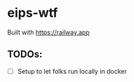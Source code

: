 # eips-wtf

Built with https://railway.app


## TODOs:

- [ ] Setup to let folks run locally in docker
